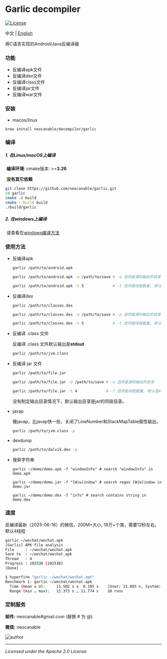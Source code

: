 # Garlic decompiler
[![License](http://img.shields.io/:license-apache-blue.svg)](http://www.apache.org/licenses/LICENSE-2.0.html)

中文 | [English](https://github.com/neocanable/garlic/blob/main/README.md)


用C语言实现的Android/Java反编译器


### 功能

* 反编译apk文件
* 反编译dex文件
* 反编译class文件
* 反编译jar文件
* 反编译war文件

### 安装

* macos/linux
``` shell
brew install neocanable/decompiler/garlic
```

### 编译

##### 1. 在Linux/macOS上编译

​	**编译环境**:  cmake版本: >=**3.26**

​	**没有其它依赖**

```sh
git clone https://github.com/neocanable/garlic.git
cd garlic
cmake -B build
cmake --build build
./build/garlic
```

##### 2. 在windows上编译

​	请查看在[windows编译方法](https://github.com/neocanable/garlic/blob/main/docs/build-garlic-on-windows.md)



### 使用方法

* 反编译apk
  ```sh
  garlic /path/to/android.apk
  
  garlic /path/to/android.apk -o /path/to/save # -o 选项是源码输出的目录
  
  garlic /path/to/android.apk -t 5             # -t 选项是线程数量, 默认是4
  ```

* 反编译dex
  ```sh
  garlic /path/to/classes.dex
  
  garlic /path/to/classes.dex -o /path/to/save # -o 选项是源码输出的目录
  
  garlic /path/to/classes.dex -t 5             # -t 选项是线程数量, 默认是4
  ```

* 反编译 .class 文件

    反编译 .class 文件默认输出是**stdout**
    ```sh
    garlic /path/to/jvm.class
    ```


* 反编译 jar 文件
    ```sh
    garlic /path/to/file.jar
    
    garlic /path/to/file.jar -o /path/to/save # -o 选项是源码输出的目录
    
    garlic /path/to/file.jar -t 4             # -t 选项是线程数量, 默认是4
    ```

    没有制定输出目录情况下，默认输出目录是jar的同级目录。


* javap 
  
    像javap，比javap快一些，关闭了LineNumber和StackMapTable属性输出。
    ```sh
    garlic /path/to/jvm.class -p
    ```

* dexdump
    ```sh
    garlic /path/to/dalvik.dex -p 
    
    ```
* 搜索字符串
  ```
  garlic ~/demo/demo.apk -f "windowInfo" # search "windowInfo" in demo.apk
  ```

  ```
  garlic ~/demo/demo.jar -f "[W|w]indow" # search regex [W|w]indow in demo.jar
  ```

  ```
  garlic ~/demo/demo.dex -f "info" # search contains string in demo.dex
  ```

    

### 速度

反编译最新（2025-06-16）的微信，200M+大小, 19万+个类，需要12秒左右，默认4线程

```sh
garlic ~/wechat/wechat.apk
[Garlic] APK file analysis
File     : ~/wechat/wechat.apk
Save to  : ~/wechat/wechat_apk
Thread   : 4
Progress : 192538 (192538)
[Done]
```

```sh
$ hyperfine "garlic ~/wechat/wechat.apk"
Benchmark 1: garlic ~/wechat/wechat.apk
  Time (mean ± σ):     11.502 s ±  0.105 s    [User: 31.803 s, System: 10.588 s]
  Range (min … max):   11.373 s … 11.774 s    10 runs
```

### 定制服务

**邮件:** neocanable#gmail.com (替换 # 为 @)

**微信:** neocanable


![author](https://github.com/neocanable/garlic/blob/main/shell/images/qrcode.jpg)



--------------------------------------------
*Licensed under the Apache 2.0 License*
